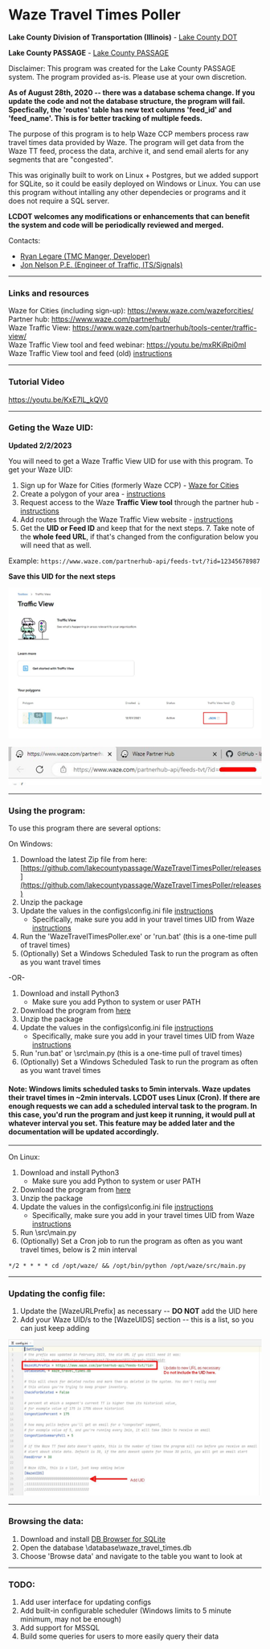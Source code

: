 # Waze Travel Times Poller
**Lake County Division of Transportation (Illinois)** - [Lake County DOT](https://www.lakecountyil.gov/transportation)

**Lake County PASSAGE** - [Lake County PASSAGE](https://www.lakecountypassage.com)

Disclaimer: This program was created for the Lake County PASSAGE system. The program provided as-is. Please use at your own discretion.

**As of August 28th, 2020 -- there was a database schema change. If you update the code and not the database structure,
the program will fail. Specfically, the 'routes' table has new text columns 'feed_id' and 'feed_name'. This is for better tracking of
multiple feeds.**

The purpose of this program is to help Waze CCP members process raw travel times data
provided by Waze. The program will get data from the Waze TT feed, process the data, archive it,
and send email alerts for any segments that are "congested".

This was originally built to work on Linux + Postgres, but we added support for SQLite, 
so it could be easily deployed on Windows or Linux. You can use this program without intalling any other dependecies or programs and it does not require a SQL server.

**LCDOT welcomes any modifications or enhancements that can benefit the system and code will be 
periodically reviewed and merged.**

Contacts:
- [Ryan Legare (TMC Manger, Developer)](mailto:rlegare@lakecountyil.gov?subject=[GitHub%20Waze%20TT%20Poller]) 
- [Jon Nelson P.E. (Engineer of Traffic, ITS/Signals)](mailto:jpnelson@lakecountyil.govsubject=[GitHub%20Waze%20TT%20Poller])

---

### Links and resources

Waze for Cities (including sign-up): https://www.waze.com/wazeforcities/ \
Partner hub: https://www.waze.com/partnerhub/ \
Waze Traffic View: https://www.waze.com/partnerhub/tools-center/traffic-view/ \
Waze Traffic View tool and feed webinar: https://youtu.be/mxRKiRpi0mI \
Waze Traffic View tool and feed (old) [instructions](https://github.com/lakecountypassage/WazeTravelTimesPoller/blob/master/docs/Traffic%20View%20Tool%20and%20Feed.pdf)

---

### Tutorial Video
https://youtu.be/KxE7lL_kQV0

---

### Geting the Waze UID:

**Updated 2/2/2023**

You will need to get a Waze Traffic View UID for use with this program.
To get your Waze UID:
1. Sign up for Waze for Cities (formerly Waze CCP) - [Waze for Cities](https://www.waze.com/wazeforcities/)
2. Create a polygon of your area - [instructions](https://support.google.com/waze/partners/answer/10454161?hl=en)
2. Request access to the Waze **Traffic View tool** through the partner hub - [instructions](https://support.google.com/waze/partners/answer/10618174?hl=en&ref_topic=10616686)
5. Add routes through the Waze Traffic View website - [instructions](https://support.google.com/waze/partners/answer/7246755?hl=en#zippy=%2Croute-watchlist-feed)
6. Get the **UID or Feed ID** and keep that for the next steps. 
   7. Take note of the **whole feed URL**, if that's changed from the configuration below you will need that as well.

Example: `https://www.waze.com/partnerhub-api/feeds-tvt/?id=12345678987`

**Save this UID for the next steps**

![waze_feed_url_1](https://github.com/lakecountypassage/WazeTravelTimesPoller/blob/master/docs/waze_feed_url_1.jpg)


![waze_feed_url_2](https://github.com/lakecountypassage/WazeTravelTimesPoller/blob/master/docs/waze_feed_url_2.jpg)

---

### Using the program: 

To use this program there are several options:

On Windows:
1. Download the latest Zip file from here: [https://github.com/lakecountypassage/WazeTravelTimesPoller/releases](https://github.com/lakecountypassage/WazeTravelTimesPoller/releases)
2. Unzip the package
3. Update the values in the configs\config.ini file [instructions](#updating-the-config-file-)
    - Specifically, make sure you add in your travel times UID from Waze [instructions](#geting-the-waze-uid-)
4. Run the 'WazeTravelTimesPoller.exe' or 'run.bat' (this is a one-time pull of travel times)
5. (Optionally) Set a Windows Scheduled Task to run the program as often as you want travel times

-OR-

1. Download and install Python3
    - Make sure you add Python to system or user PATH
2. Download the program from [here](https://github.com/lakecountypassage/WazeTravelTimesPoller/archive/refs/heads/master.zip)
3. Unzip the package
4. Update the values in the configs\config.ini file [instructions](#updating-the-config-file-)
    - Specifically, make sure you add in your travel times UID from Waze [instructions](#geting-the-waze-uid-)
4. Run 'run.bat' or \src\main.py (this is a one-time pull of travel times)
5. (Optionally) Set a Windows Scheduled Task to run the program as often as you want travel times

#### Note: Windows limits scheduled tasks to 5min intervals. Waze updates their travel times in ~2min intervals. LCDOT uses Linux (Cron). If there are enough requests we can add a scheduled interval task to the program. In this case, you'd run the program and just keep it running, it would pull at whatever interval you set. This feature may be added later and the documentation will be updated accordingly. 

---

On Linux:
1. Download and install Python3
    - Make sure you add Python to system or user PATH
2. Download the program from [here](https://github.com/lakecountypassage/WazeTravelTimesPoller/archive/refs/heads/master.zip)
3. Unzip the package
4. Update the values in the configs\config.ini file [instructions](#updating-the-config-file-)
    - Specifically, make sure you add in your travel times UID from Waze [instructions](#geting-the-waze-uid-)
4. Run \src\main.py
5. (Optionally) Set a Cron job to run the program as often as you want travel times, below is 2 min interval

`*/2 * * * * cd /opt/waze/ && /opt/bin/python /opt/waze/src/main.py`

---

### Updating the config file:

1. Update the [WazeURLPrefix] as necessary -- **DO NOT** add the UID here
2. Add your Waze UID/s to the [WazeUIDS] section -- this is a list, so you can just keep adding

![waze_config](https://github.com/lakecountypassage/WazeTravelTimesPoller/blob/master/docs/waze_config.jpg)

---

### Browsing the data:
1. Download and install [DB Browser for SQLite](https://sqlitebrowser.org/)
2. Open the database \database\waze_travel_times.db
3. Choose 'Browse data' and navigate to the table you want to look at

---

### TODO:
1. Add user interface for updating configs
2. Add built-in configurable scheduler (Windows limits to 5 minute minimum, may not be enough)
3. Add support for MSSQL
4. Build some queries for users to more easily query their data
